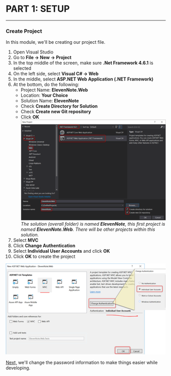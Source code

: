 # PART 1: SETUP
---
### Create Project
In this module, we'll be creating our project file.

1.  Open Visual Studio
2.  Go to **File -> New -> Project**
3.  In the top middle of the screen, make sure **.Net Framework 4.6.1** is selected
4.  On the left side, select **Visual C# -> Web**
5.  In the middle, select **ASP.NET Web Application (.NET Framework)**
6.  At the bottom, do the following:
    - Project Name: **ElevenNote.Web**
    - Location: **Your Choice** 
    - Solution Name: **ElevenNote**
    - Check **Create Directory for Solution**
    - Check **Create new Git repository**
    - Click **OK**
    ![New Project](../assets/1.0-A.png)
*The solution (overall folder) is named **_ElevenNote_**, this first project is named **_ElevenNote.Web_**. There will be other projects within this solution.*
7. Select **MVC**
8. Click **Change Authentication**
9. Select **Individual User Accounts** and click **OK**
10. Click **OK** to create the project

![MVC Settings](../assets/1.0-B.png)

[Next,](1.1-PasswordInformation.md) we'll change the password information to make things easier while developing.